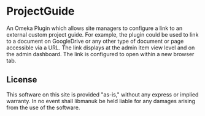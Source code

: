 # ProjectGuide

An Omeka Plugin which allows site managers to configure a link to an external custom project guide.  For example, the plugin could be used to link to a document on GoogleDrive or any other type of document or page accessible via a URL.  The link displays at the admin item view level and on the admin dashboard.  The link is configured to open within a new browser tab.

## License
This software on this site is provided "as-is," without any express or implied warranty. In no event shall libmanuk be held liable for any damages arising from the use of the software.
